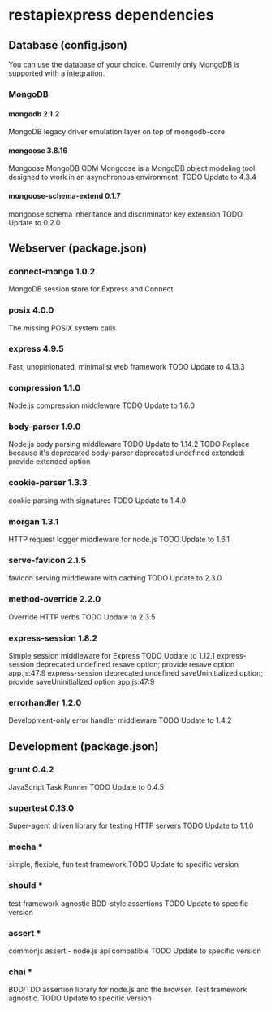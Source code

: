 # restapiexpress dependencies

## Database (config.json)

You can use the database of your choice.
Currently only MongoDB is supported with a integration.

### MongoDB

#### mongodb 2.1.2

MongoDB legacy driver emulation layer on top of mongodb-core

#### mongoose 3.8.16

Mongoose MongoDB ODM
Mongoose is a MongoDB object modeling tool designed to work in an asynchronous environment.
TODO Update to 4.3.4

#### mongoose-schema-extend 0.1.7

mongoose schema inheritance and discriminator key extension
TODO Update to 0.2.0


## Webserver (package.json)

### connect-mongo 1.0.2

MongoDB session store for Express and Connect

### posix 4.0.0

The missing POSIX system calls

### express 4.9.5

Fast, unopinionated, minimalist web framework
TODO Update to 4.13.3

### compression 1.1.0

Node.js compression middleware
TODO Update to 1.6.0

### body-parser 1.9.0

Node.js body parsing middleware
TODO Update to 1.14.2
TODO Replace because it's deprecated
body-parser deprecated undefined extended: provide extended option

### cookie-parser 1.3.3

cookie parsing with signatures
TODO Update to 1.4.0

### morgan 1.3.1

HTTP request logger middleware for node.js
TODO Update to 1.6.1

### serve-favicon 2.1.5

favicon serving middleware with caching
TODO Update to 2.3.0

### method-override 2.2.0

Override HTTP verbs
TODO Update to 2.3.5

### express-session 1.8.2

Simple session middleware for Express
TODO Update to 1.12.1
express-session deprecated undefined resave option; provide resave option app.js:47:9
express-session deprecated undefined saveUninitialized option; provide saveUninitialized option app.js:47:9

### errorhandler 1.2.0

Development-only error handler middleware
TODO Update to 1.4.2

## Development (package.json)

### grunt 0.4.2

JavaScript Task Runner
TODO Update to 0.4.5

### supertest 0.13.0

Super-agent driven library for testing HTTP servers
TODO Update to 1.1.0

### mocha *

simple, flexible, fun test framework
TODO Update to specific version

### should *

test framework agnostic BDD-style assertions
TODO Update to specific version

### assert *

commonjs assert - node.js api compatible
TODO Update to specific version

### chai *

BDD/TDD assertion library for node.js and the browser. Test framework agnostic.
TODO Update to specific version